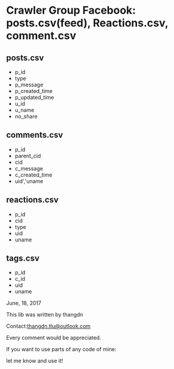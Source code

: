 
# Crawler Group Facebook: posts.csv(feed), Reactions.csv, comment.csv
## posts.csv
 - p_id
 - type
 - p_message
 - p_created_time
 - p_updated_time
 - u_id
 - u_name
 - no_share
## comments.csv
- p_id
- parent_cid
- cid
- c_message
- c_created_time
- uid','uname
## reactions.csv
- p_id
- cid
- type
- uid
- uname
## tags.csv
- p_id
- c_id
- uid
- uname

June, 18, 2017

This lib was written by thangdn

Contact:thangdn.tlu@outlook.com

Every comment would be appreciated.

If you want to use parts of any code of mine:

let me know and use it!

